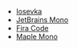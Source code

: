 * [Iosevka](https://typeof.net/Iosevka/)
* [JetBrains Mono](https://www.jetbrains.com/lp/mono/)
* [Fira Code](https://github.com/tonsky/FiraCode/)
* [Maple Mono](https://font.subf.dev/en/)
